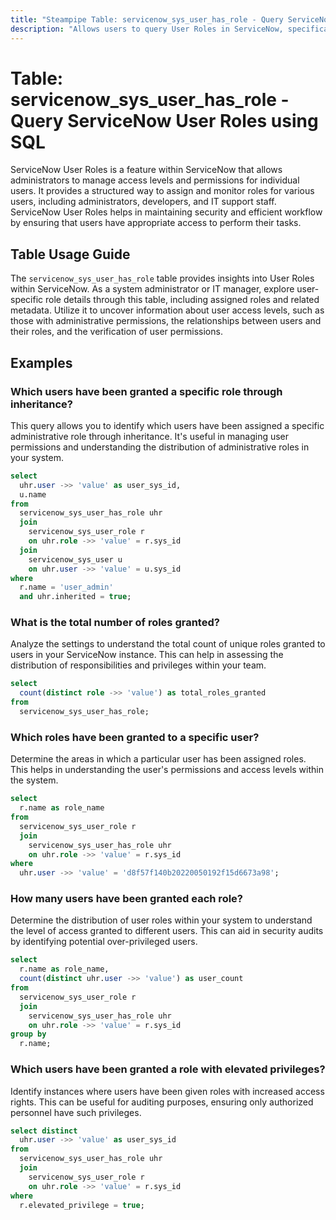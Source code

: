 ```yaml
---
title: "Steampipe Table: servicenow_sys_user_has_role - Query ServiceNow User Roles using SQL"
description: "Allows users to query User Roles in ServiceNow, specifically the relationship between users and their assigned roles, providing insights into user access levels and permissions."
---
```


# Table: servicenow_sys_user_has_role - Query ServiceNow User Roles using SQL

ServiceNow User Roles is a feature within ServiceNow that allows administrators to manage access levels and permissions for individual users. It provides a structured way to assign and monitor roles for various users, including administrators, developers, and IT support staff. ServiceNow User Roles helps in maintaining security and efficient workflow by ensuring that users have appropriate access to perform their tasks.

## Table Usage Guide

The `servicenow_sys_user_has_role` table provides insights into User Roles within ServiceNow. As a system administrator or IT manager, explore user-specific role details through this table, including assigned roles and related metadata. Utilize it to uncover information about user access levels, such as those with administrative permissions, the relationships between users and their roles, and the verification of user permissions.

## Examples

### Which users have been granted a specific role through inheritance?
This query allows you to identify which users have been assigned a specific administrative role through inheritance. It's useful in managing user permissions and understanding the distribution of administrative roles in your system.

```sql
select
  uhr.user ->> 'value' as user_sys_id,
  u.name 
from
  servicenow_sys_user_has_role uhr 
  join
    servicenow_sys_user_role r 
    on uhr.role ->> 'value' = r.sys_id 
  join
    servicenow_sys_user u 
    on uhr.user ->> 'value' = u.sys_id 
where
  r.name = 'user_admin' 
  and uhr.inherited = true;
```

### What is the total number of roles granted?
Analyze the settings to understand the total count of unique roles granted to users in your ServiceNow instance. This can help in assessing the distribution of responsibilities and privileges within your team.

```sql
select
  count(distinct role ->> 'value') as total_roles_granted 
from
  servicenow_sys_user_has_role;
```

### Which roles have been granted to a specific user?
Determine the areas in which a particular user has been assigned roles. This helps in understanding the user's permissions and access levels within the system.

```sql
select
  r.name as role_name 
from
  servicenow_sys_user_role r 
  join
    servicenow_sys_user_has_role uhr 
    on uhr.role ->> 'value' = r.sys_id 
where
  uhr.user ->> 'value' = 'd8f57f140b20220050192f15d6673a98';
```

### How many users have been granted each role?
Determine the distribution of user roles within your system to understand the level of access granted to different users. This can aid in security audits by identifying potential over-privileged users.

```sql
select
  r.name as role_name,
  count(distinct uhr.user ->> 'value') as user_count 
from
  servicenow_sys_user_role r 
  join
    servicenow_sys_user_has_role uhr 
    on uhr.role ->> 'value' = r.sys_id 
group by
  r.name;
```

### Which users have been granted a role with elevated privileges?
Identify instances where users have been given roles with increased access rights. This can be useful for auditing purposes, ensuring only authorized personnel have such privileges.

```sql
select distinct
  uhr.user ->> 'value' as user_sys_id 
from
  servicenow_sys_user_has_role uhr 
  join
    servicenow_sys_user_role r 
    on uhr.role ->> 'value' = r.sys_id 
where
  r.elevated_privilege = true;
```